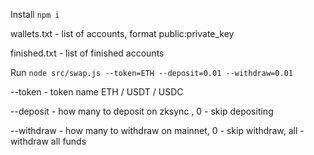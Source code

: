 
Install 
`npm i`

wallets.txt - list of accounts, format public:private_key 

finished.txt - list of finished accounts

Run 
`node src/swap.js --token=ETH --deposit=0.01 --withdraw=0.01`

--token - token name ETH / USDT / USDC

--deposit - how many to deposit on zksync , 0 - skip depositing

--withdraw - how many to withdraw on mainnet, 0 - skip withdraw, all - withdraw all funds
